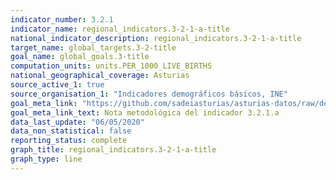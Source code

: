 ```yaml
---
indicator_number: 3.2.1
indicator_name: regional_indicators.3-2-1-a-title
national_indicator_description: regional_indicators.3-2-1-a-title
target_name: global_targets.3-2-title
goal_name: global_goals.3-title
computation_units: units.PER_1000_LIVE_BIRTHS
national_geographical_coverage: Asturias
source_active_1: true
source_organisation_1: "Indicadores demográficos básicos, INE"
goal_meta_link: "https://github.com/sadeiasturias/asturias-datos/raw/develop/methodology/3.2.1.a.pdf"
goal_meta_link_text: Nota metodológica del indicador 3.2.1.a
data_last_update: "06/05/2020"
data_non_statistical: false
reporting_status: complete
graph_title: regional_indicators.3-2-1-a-title
graph_type: line
---
```

